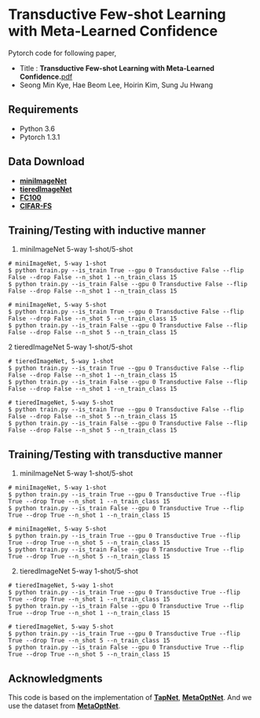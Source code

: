 # Transductive Few-shot Learning with Meta-Learned Confidence
Pytorch code for following paper,
* Title : **Transductive Few-shot Learning with Meta-Learned Confidence.**[pdf](https://arxiv.org/abs/2002.12017)
* Seong Min Kye, Hae Beom Lee, Hoirin Kim, Sung Ju Hwang

## Requirements
* Python 3.6
* Pytorch 1.3.1

## Data Download
* [**miniImageNet**](https://drive.google.com/file/d/1fJAK5WZTjerW7EWHHQAR9pRJVNg1T1Y7/view?usp=sharing) 
* [**tieredImageNet**](https://drive.google.com/open?id=1nVGCTd9ttULRXFezh4xILQ9lUkg0WZCG)
* [**FC100**](https://drive.google.com/file/d/1_ZsLyqI487NRDQhwvI7rg86FK3YAZvz1/view?usp=sharing)
* [**CIFAR-FS**](https://drive.google.com/file/d/1GjGMI0q3bgcpcB_CjI40fX54WgLPuTpS/view?usp=sharing)

## Training/Testing with inductive manner
1. miniImageNet 5-way 1-shot/5-shot
```
# miniImageNet, 5-way 1-shot
$ python train.py --is_train True --gpu 0 Transductive False --flip False --drop False --n_shot 1 --n_train_class 15
$ python train.py --is_train False --gpu 0 Transductive False --flip False --drop False --n_shot 1 --n_train_class 15

# miniImageNet, 5-way 5-shot
$ python train.py --is_train True --gpu 0 Transductive False --flip False --drop False --n_shot 5 --n_train_class 15
$ python train.py --is_train False --gpu 0 Transductive False --flip False --drop False --n_shot 5 --n_train_class 15
```
2 tieredImageNet 5-way 1-shot/5-shot
```
# tieredImageNet, 5-way 1-shot
$ python train.py --is_train True --gpu 0 Transductive False --flip False --drop False --n_shot 1 --n_train_class 15
$ python train.py --is_train False --gpu 0 Transductive False --flip False --drop False --n_shot 1 --n_train_class 15

# tieredImageNet, 5-way 5-shot
$ python train.py --is_train True --gpu 0 Transductive False --flip False --drop False --n_shot 5 --n_train_class 15
$ python train.py --is_train False --gpu 0 Transductive False --flip False --drop False --n_shot 5 --n_train_class 15
```
## Training/Testing with transductive manner
1. miniImageNet 5-way 1-shot/5-shot
```
# miniImageNet, 5-way 1-shot
$ python train.py --is_train True --gpu 0 Transductive True --flip True --drop True --n_shot 1 --n_train_class 15
$ python train.py --is_train False --gpu 0 Transductive True --flip True --drop True --n_shot 1 --n_train_class 15

# miniImageNet, 5-way 5-shot
$ python train.py --is_train True --gpu 0 Transductive True --flip True --drop True --n_shot 5 --n_train_class 15
$ python train.py --is_train False --gpu 0 Transductive True --flip True --drop True --n_shot 5 --n_train_class 15
```
2. tieredImageNet 5-way 1-shot/5-shot
```
# tieredImageNet, 5-way 1-shot
$ python train.py --is_train True --gpu 0 Transductive True --flip True --drop True --n_shot 1 --n_train_class 15
$ python train.py --is_train False --gpu 0 Transductive True --flip True --drop True --n_shot 1 --n_train_class 15

# tieredImageNet, 5-way 5-shot
$ python train.py --is_train True --gpu 0 Transductive True --flip True --drop True --n_shot 5 --n_train_class 15
$ python train.py --is_train False --gpu 0 Transductive True --flip True --drop True --n_shot 5 --n_train_class 15
```

## Acknowledgments

This code is based on the implementation of [**TapNet**](https://github.com/istarjun/TapNet), [**MetaOptNet**](https://github.com/kjunelee/MetaOptNet). And we use the dataset from [**MetaOptNet**](https://github.com/kjunelee/MetaOptNet).




